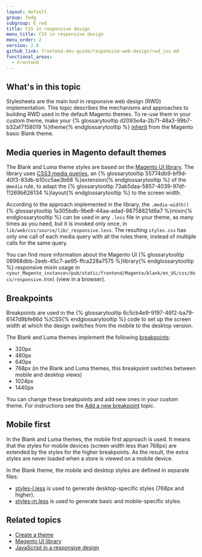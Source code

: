 ```yaml
---
layout: default
group: fedg
subgroup: E_rwd
title: CSS in responsive design
menu_title: CSS in responsive design
menu_order: 2
version: 2.0
github_link: frontend-dev-guide/responsive-web-design/rwd_css.md
functional_areas:
  - Frontend
---
```


<h2>What's in this topic</h2>

Stylesheets are the main tool in responsive web design (RWD) implementation. This topic describes the mechanisms and approaches to building RWD used in the default Magento themes. To re-use them in your custom theme, make your {% glossarytooltip d2093e4a-2b71-48a3-99b7-b32af7158019 %}theme{% endglossarytooltip %} <a href="{{page.baseurl}}frontend-dev-guide/themes/theme-inherit.html" target="_blank">inherit</a> from the Magento basic Blank theme.

<h2 id="lib_rwd">Media queries in Magento default themes</h2>

The Blank and Luma theme styles are based on the <a href="{{page.baseurl}}frontend-dev-guide//css-topics/theme-ui-lib.html" target="_blank">Magento UI library</a>. The library uses <a href="http://en.wikipedia.org/wiki/Media_queries" target="_blank">CSS3 media queries</a>, an {% glossarytooltip 55774db9-bf9d-40f3-83db-b10cc5ae3b68 %}extension{% endglossarytooltip %} of the <code>@media</code> rule, to adapt the {% glossarytooltip 73ab5daa-5857-4039-97df-11269b626134 %}layout{% endglossarytooltip %} to the screen width.

According to the approach implemented in the library, the <code>.media-width()</code> {% glossarytooltip 1a305bdb-9be8-44aa-adad-98758821d6a7 %}mixin{% endglossarytooltip %} can be used in any <code>.less</code> file in your theme, as many times as you need, but it is invoked only once, in <code>lib/web/css/source/lib/_responsive.less</code>. The resulting <code>styles.css</code> has only one call of each media query with all the rules there, instead of multiple calls for the same query.


You can find more information about the Magento UI {% glossarytooltip 08968dbb-2eeb-45c7-ae95-ffca228a7575 %}library{% endglossarytooltip %} responsive mixin usage in <code>&lt;your_Magento_instance&gt;/pub/static/frontend/Magento/blank/en_US/css/docs/responsive.html</code> (view in a browser).

<h2 id="fedg_rwd_css_break">Breakpoints</h2>

Breakpoints are used in the {% glossarytooltip 6c5cb4e9-9197-46f2-ba79-6147d9bfe66d %}CSS{% endglossarytooltip %} code to set up the screen width at which the design switches from the mobile to the desktop version.

The Blank and Luma themes implement the following <a href="{{page.baseurl}}frontend-dev-guide/responsive-web-design/rwd_overview.html#fedg_rwd_terms" target="_blank">breakpoints</a>:
<ul>
  <li>320px</li>
  <li>480px</li>
  <li>640px</li>
  <li>768px (in the Blank and Luma themes, this breakpoint switches between mobile and desktop views)</li> <li>1024px</li>
  <li>1440px</li>
</ul>

You can change these breakpoints and add new ones in your custom theme. For instructions see the [Add a new breakpoint]({{page.baseurl}}frontend-dev-guide/responsive-web-design/rwd-breakpoints.html) topic.

<h2>Mobile first</h2>

In the Blank and Luma themes, the mobile first approach is used. It means that the styles for mobile devices (screen width less than 768px) are extended by the styles for the higher breakpoints. As the result, the extra styles are never loaded when a store is viewed on a mobile device.


In the Blank theme, the mobile and desktop styles are defined in separate files:

<ul>
<li><a href="{{site.mage2000url}}app/design/frontend/Magento/blank/web/css/styles-l.less">styles-l.less</a> is used to generate desktop-specific styles (768px and higher).</li>
<li><a href="{{site.mage2000url}}app/design/frontend/Magento/blank/web/css/styles-m.less">styles-m.less</a> is used to generate basic and mobile-specific styles.</li>
</ul>




<h2>Related topics</h2>

*	<a href="{{page.baseurl}}frontend-dev-guide/themes/theme-create.html">Create a theme</a>
*	<a href="{{page.baseurl}}frontend-dev-guide/css-topics/theme-ui-lib.html">Magento UI library</a>
*	<a href="{{page.baseurl}}frontend-dev-guide/responsive-web-design/rwd_js.html">JavaScript in a responsive design</a>



